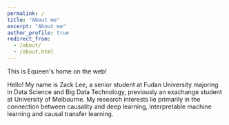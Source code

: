 ```yaml
---
permalink: /
title: "About me"
excerpt: "About me"
author_profile: true
redirect_from: 
  - /about/
  - /about.html
---
```


This is Equeen's home on the web!

Hello! My name is Zack Lee, a senior student at Fudan University majoring in Data Science and Big Data Technology, previously an exachange student at University of Melbourne. My research interests lie primarily in the connection between causality and deep learning, interpretable machine learning and causal transfer learning.
